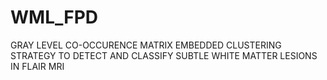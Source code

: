 # WML_FPD
GRAY LEVEL CO-OCCURENCE MATRIX EMBEDDED CLUSTERING STRATEGY TO DETECT AND CLASSIFY SUBTLE WHITE MATTER LESIONS IN FLAIR MRI

